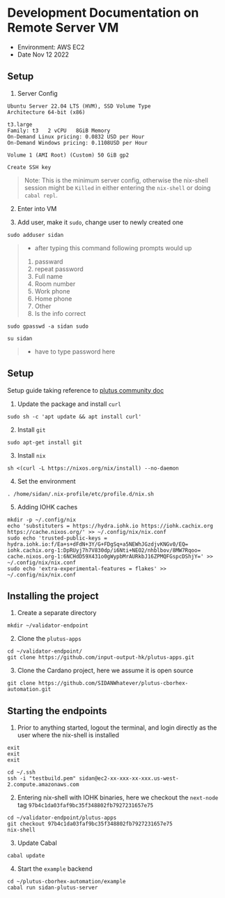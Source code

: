 # Development Documentation on Remote Server VM

- Environment: AWS EC2
- Date Nov 12 2022

## Setup

1. Server Config

```
Ubuntu Server 22.04 LTS (HVM), SSD Volume Type
Architecture 64-bit (x86)

t3.large
Family: t3   2 vCPU   8GiB Memory
On-Demand Linux pricing: 0.0832 USD per Hour
On-Demand Windows pricing: 0.1108USD per Hour

Volume 1 (AMI Root) (Custom) 50 GiB gp2

Create SSH key
```

> Note: This is the minimum server config, otherwise the nix-shell session might be `Killed` in either entering the `nix-shell` or doing `cabal repl`.

2. Enter into VM

3. Add user, make it `sudo`, change user to newly created one

```
sudo adduser sidan
```

> - after typing this command following prompts would up
>
> 1. passward
> 2. repeat password
> 3. Full name
> 4. Room number
> 5. Work phone
> 6. Home phone
> 7. Other
> 8. Is the info correct

```
sudo gpasswd -a sidan sudo
```

```
su sidan
```

> - have to type password here

## Setup

Setup guide taking reference to [plutus community doc](https://plutus-community.readthedocs.io/en/latest/#Environment/Build/Ubuntufresh/)

1. Update the package and install `curl`

```
sudo sh -c 'apt update && apt install curl'
```

2. Install `git`

```
sudo apt-get install git
```

3. Install `nix`

```
sh <(curl -L https://nixos.org/nix/install) --no-daemon
```

4. Set the environment

```
. /home/sidan/.nix-profile/etc/profile.d/nix.sh
```

5. Adding IOHK caches

```
mkdir -p ~/.config/nix
echo 'substituters = https://hydra.iohk.io https://iohk.cachix.org https://cache.nixos.org/' >> ~/.config/nix/nix.conf
sudo echo 'trusted-public-keys = hydra.iohk.io:f/Ea+s+dFdN+3Y/G+FDgSq+a5NEWhJGzdjvKNGv0/EQ= iohk.cachix.org-1:DpRUyj7h7V830dp/i6Nti+NEO2/nhblbov/8MW7Rqoo= cache.nixos.org-1:6NCHdD59X431o0gWypbMrAURkbJ16ZPMQFGspcDShjY=' >> ~/.config/nix/nix.conf
sudo echo 'extra-experimental-features = flakes' >> ~/.config/nix/nix.conf
```

## Installing the project

1. Create a separate directory

```
mkdir ~/validator-endpoint
```

2. Clone the `plutus-apps`

```
cd ~/validator-endpoint/
git clone https://github.com/input-output-hk/plutus-apps.git
```

3. Clone the Cardano project, here we assume it is open source

```
git clone https://github.com/SIDANWhatever/plutus-cborhex-automation.git
```

## Starting the endpoints

1. Prior to anything started, logout the terminal, and login directly as the user where the nix-shell is installed

```
exit
exit
exit
```

```
cd ~/.ssh
ssh -i "testbuild.pem" sidan@ec2-xx-xxx-xx-xxx.us-west-2.compute.amazonaws.com
```

2. Entering nix-shell with IOHK binaries, here we checkout the `next-node` tag `97b4c1da03faf9bc35f348802fb7927231657e75`

```
cd ~/validator-endpoint/plutus-apps
git checkout 97b4c1da03faf9bc35f348802fb7927231657e75
nix-shell
```

3. Update Cabal

```
cabal update
```

4. Start the `example` backend

```
cd ~/plutus-cborhex-automation/example
cabal run sidan-plutus-server
```
